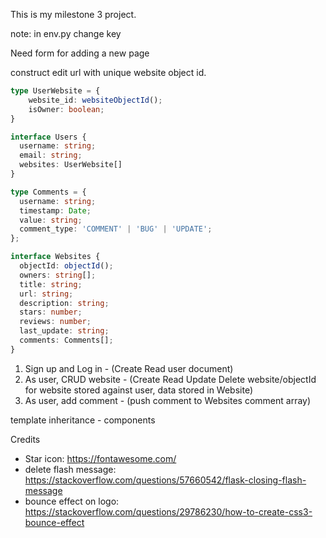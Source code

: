 This is my milestone 3 project.

note: in env.py change key

Need form for adding a new page

construct edit url with unique website object id.

```typescript
type UserWebsite = {
    website_id: websiteObjectId();
    isOwner: boolean;
}

interface Users {
  username: string;
  email: string;
  websites: UserWebsite[]
}

type Comments = {
  username: string;
  timestamp: Date;
  value: string;
  comment_type: 'COMMENT' | 'BUG' | 'UPDATE';
};

interface Websites {
  objectId: objectId();
  owners: string[];
  title: string;
  url: string;
  description: string;
  stars: number;
  reviews: number;
  last_update: string;
  comments: Comments[];
}
```

1. Sign up and Log in - (Create Read user document)
2. As user, CRUD website - (Create Read Update Delete website/objectId for website stored against user, data stored in Website)
3. As user, add comment - (push comment to Websites comment array)

template inheritance - components

Credits

- Star icon: https://fontawesome.com/
- delete flash message: https://stackoverflow.com/questions/57660542/flask-closing-flash-message
- bounce effect on logo: https://stackoverflow.com/questions/29786230/how-to-create-css3-bounce-effect
